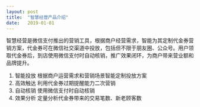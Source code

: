```yaml
---
layout: post
title:  "智慧经营产品介绍"
date:   2019-01-01
---
```


<p class="intro"><span class="dropcap">智</span>慧经营是微信支付推出的营销工具，根据商户经营需求，智能为其定制代金券营销方案，代金券可在微信社交渠道中投放，包括但不限于朋友圈、公众号。用户领取代金券后，到店使用微信支付时自动核销，推广效果闭环，为商户带来营业额和品牌提升。</p>

1. 智能投放
根据商户运营需求和营销场景智能定制投放方案
2. 高效触达
利用代金券过期提醒能力二次营销
3. 自动核销
使用微信支付时自动核销
4. 效果分析
定量分析代金券带来的交易笔数、新老顾客数

<img src="{{ '/assets/img/1.png' | prepend: site.baseurl }}" alt=""> 